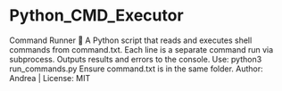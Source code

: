 # Python_CMD_Executor
Command Runner 🐍 A Python script that reads and executes shell commands from command.txt. Each line is a separate command run via subprocess. Outputs results and errors to the console. Use: python3 run_commands.py Ensure command.txt is in the same folder. Author: Andrea | License: MIT
